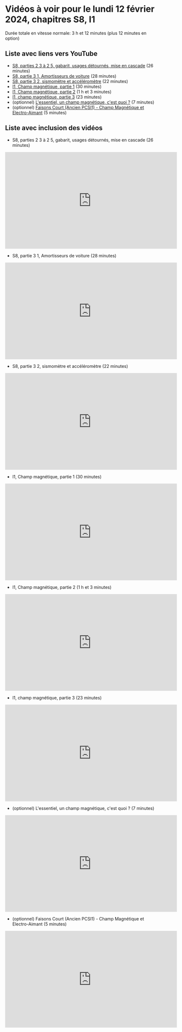 
# Vidéos à voir pour le lundi 12 février 2024, chapitres S8, I1

Durée totale en vitesse normale: 3 h et 12 minutes (plus 12 minutes en option)

## Liste avec liens vers YouTube

*  [S8, parties 2 3 à 2 5, gabarit, usages détournés, mise en cascade](https://youtu.be/DKyddOdrxnQ) (26 minutes)
*  [S8, partie 3 1, Amortisseurs de voiture](https://youtu.be/EJcE9slpzBA) (28 minutes)
*  [S8, partie 3 2, sismomètre et accéléromètre](https://youtu.be/Wq9cr4X7JFs) (22 minutes)
*  [I1, Champ magnétique, partie 1](https://youtu.be/p2GF7quALM8) (30 minutes)
*  [I1, Champ magnétique, partie 2](https://youtu.be/T88rg9_am0I) (1 h et 3 minutes)
*  [I1, champ magnétique, partie 3](https://youtu.be/XBN0OlfytTU) (23 minutes)
* (optionnel) [L'essentiel, un champ magnétique, c'est quoi ?](https://youtu.be/rc4548OyN3E) (7 minutes)
* (optionnel) [Faisons Court (Ancien PCSI1) - Champ Magnétique et Electro-Aimant](https://youtu.be/abQcDpGsAsY) (5 minutes)

## Liste avec inclusion des vidéos

*  S8, parties 2 3 à 2 5, gabarit, usages détournés, mise en cascade (26 minutes)

 <div style="text-align:center">
<iframe width="560" height="315" src="https://www.youtube.com/embed/DKyddOdrxnQ" title="YouTube video player" frameborder="0" allow="accelerometer; autoplay; clipboard-write; encrypted-media; gyroscope; picture-in-picture" allowfullscreen></iframe>
</div>
 

*  S8, partie 3 1, Amortisseurs de voiture (28 minutes)

 <div style="text-align:center">
<iframe width="560" height="315" src="https://www.youtube.com/embed/EJcE9slpzBA" title="YouTube video player" frameborder="0" allow="accelerometer; autoplay; clipboard-write; encrypted-media; gyroscope; picture-in-picture" allowfullscreen></iframe>
</div>
 

*  S8, partie 3 2, sismomètre et accéléromètre (22 minutes)

 <div style="text-align:center">
<iframe width="560" height="315" src="https://www.youtube.com/embed/Wq9cr4X7JFs" title="YouTube video player" frameborder="0" allow="accelerometer; autoplay; clipboard-write; encrypted-media; gyroscope; picture-in-picture" allowfullscreen></iframe>
</div>
 

*  I1, Champ magnétique, partie 1 (30 minutes)

 <div style="text-align:center">
<iframe width="560" height="315" src="https://www.youtube.com/embed/p2GF7quALM8" title="YouTube video player" frameborder="0" allow="accelerometer; autoplay; clipboard-write; encrypted-media; gyroscope; picture-in-picture" allowfullscreen></iframe>
</div>
 

*  I1, Champ magnétique, partie 2 (1 h et 3 minutes)

 <div style="text-align:center">
<iframe width="560" height="315" src="https://www.youtube.com/embed/T88rg9_am0I" title="YouTube video player" frameborder="0" allow="accelerometer; autoplay; clipboard-write; encrypted-media; gyroscope; picture-in-picture" allowfullscreen></iframe>
</div>
 

*  I1, champ magnétique, partie 3 (23 minutes)

 <div style="text-align:center">
<iframe width="560" height="315" src="https://www.youtube.com/embed/XBN0OlfytTU" title="YouTube video player" frameborder="0" allow="accelerometer; autoplay; clipboard-write; encrypted-media; gyroscope; picture-in-picture" allowfullscreen></iframe>
</div>
 

* (optionnel) L'essentiel, un champ magnétique, c'est quoi ? (7 minutes)

 <div style="text-align:center">
<iframe width="560" height="315" src="https://www.youtube.com/embed/rc4548OyN3E" title="YouTube video player" frameborder="0" allow="accelerometer; autoplay; clipboard-write; encrypted-media; gyroscope; picture-in-picture" allowfullscreen></iframe>
</div>
 

* (optionnel) Faisons Court (Ancien PCSI1) - Champ Magnétique et Electro-Aimant (5 minutes)

 <div style="text-align:center">
<iframe width="560" height="315" src="https://www.youtube.com/embed/abQcDpGsAsY" title="YouTube video player" frameborder="0" allow="accelerometer; autoplay; clipboard-write; encrypted-media; gyroscope; picture-in-picture" allowfullscreen></iframe>
</div>
 


